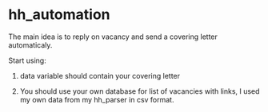 # hh_automation
The main idea is to reply on vacancy and send a covering letter automaticaly.

Start using:

1. data variable should contain your covering letter

2. You should use your own database for list of vacancies with links, I used my own data from my hh_parser in csv format.
